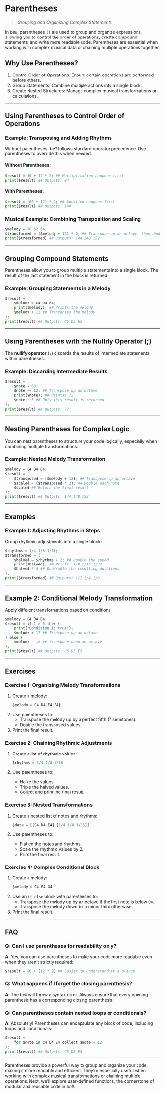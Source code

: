 # Parentheses

> _Grouping and Organizing Complex Statements_

In _bell_, parentheses `()` are used to group and organize expressions, allowing you to control the order of operations, create compound statements, and write more readable code. Parentheses are essential when working with complex musical data or chaining multiple operations together.

## Why Use Parentheses?

1. Control Order of Operations: Ensure certain operations are performed before others.
2. Group Statements: Combine multiple actions into a single block.
3. Create Nested Structures: Manage complex musical transformations or calculations.

---

## Using Parentheses to Control Order of Operations

### Example: Transposing and Adding Rhythms

Without parentheses, _bell_ follows standard operator precedence. Use parentheses to override this when needed.

#### Without Parentheses:

```py
$result = 60 + 12 * 2; ## Multiplication happens first
print($result) ## Outputs: 84
```

#### With Parentheses:

```py
$result = (60 + 12) * 2; ## Addition happens first
print($result) ## Outputs: 144
```

### Musical Example: Combining Transposition and Scaling

```py
$melody = 60 62 64;
$transformed = ($melody + 12) * 2; ## Transpose up an octave, then double each value
print($transformed) ## Outputs: 144 148 152
```

---

## Grouping Compound Statements

Parentheses allow you to group multiple statements into a single block. The result of the last statement in the block is returned.

### Example: Grouping Statements in a Melody

```py
$result = (
    $melody = C4 D4 E4;
    print($melody); ## Prints the melody
    $melody + 12 ## Transposes the melody
);
print($result) ## Outputs: C5 D5 E5
```

---

## Using Parentheses with the Nullify Operator (;)

The **nullify operator** (`;`) discards the results of intermediate statements within parentheses.

### Example: Discarding Intermediate Results

```py
$result = (
    $note = 60;
    $note += 12; ## Transpose up an octave
    print($note); ## Prints: 72
    $note + 5 ## Only this result is returned
);
print($result) ## Outputs: 77
```

---

## Nesting Parentheses for Complex Logic

You can nest parentheses to structure your code logically, especially when combining multiple transformations.

### Example: Nested Melody Transformation

```py
$melody = C4 D4 E4;
$result = (
    $transposed = ($melody + 12); ## Transpose up an octave
    $scaled = ($transposed * 2); ## Double each note
    $scaled ## Return the final result
);
print($result) ## Outputs: 144 148 152
```

---

## Examples

### Example 1: Adjusting Rhythms in Steps

Group rhythmic adjustments into a single block:

```py
$rhythms = 1/4 1/8 1/16;
$transformed = (
    $halved = $rhythms / 2; ## Double the speed
    print($halved); ## Prints: 1/8 1/16 1/32
    $halved * 4 ## Quadruple the resulting durations
);
print($transformed) ## Outputs: 1/2 1/4 1/8
```

---

## Example 2: Conditional Melody Transformation

Apply different transformations based on conditions:

```py
$melody = C4 D4 E4;
$result = if 1 > 0 then (
    print("Condition is true");
    $melody + 12 ## Transpose up an octave
) else (
    $melody - 12 ## Transpose down an octave
);
print($result) ## Outputs: C5 D5 E5
```

---

## Exercises

### Exercise 1: Organizing Melody Transformations

1. Create a melody:
   ```py
   $melody = C4 D4 E4 F4ƒ
   ```
2. Use parentheses to:
   - Transpose the melody up by a perfect fifth (7 semitones).
   - Double the transposed values.
3. Print the final result.

### Exercise 2: Chaining Rhythmic Adjustments

1. Create a list of rhythmic values:

   ```py
   $rhythms = 1/4 1/8 1/16
   ```

2. Use parentheses to:
   - Halve the values.
   - Triple the halved values.
   - Collect and print the final result.

### Exercise 3: Nested Transformations

1. Create a nested list of notes and rhythms:

   ```py
   $data = [[C4 D4 E4] [1/4 1/8 1/16]]
   ```

2. Use parentheses to:
   - Flatten the notes and rhythms.
   - Scale the rhythmic values by 2.
   - Print the final result.

### Exercise 4: Complex Conditional Block

1. Create a melody:
   ```py
   $melody = C4 E4 G4
   ```
2. Use an `if-else` block with parentheses to:
   - Transpose the melody up by an octave if the first note is below `D4`.
   - Transpose the melody down by a minor third otherwise.
3. Print the final result.

---

## FAQ

### Q: Can I use parentheses for readability only?

**A**: Yes, you can use parentheses to make your code more readable even when they aren’t strictly required:

```py
$result = 60 + (12 * 2) ## Easier to understand at a glance
```

### Q: What happens if I forget the closing parenthesis?

**A**: The _bell_ will throw a syntax error. Always ensure that every opening parenthesis has a corresponding closing parenthesis.

### Q: Can parentheses contain nested loops or conditionals?

**A**: Absolutely! Parentheses can encapsulate any block of code, including loops and conditionals:

```py
$result = (
    for $note in C4 D4 E4 collect $note + 12
);
print($result) ## Outputs: C5 D5 E5
```

---

Parentheses provide a powerful way to group and organize your code, making it more readable and efficient. They’re especially useful when working with complex musical transformations or chaining multiple operations. Next, we’ll explore user-defined functions, the cornerstone of modular and reusable code in _bell_.
